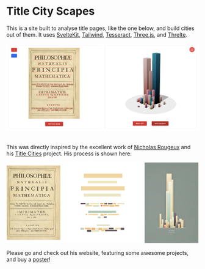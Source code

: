 <h1 class="font-medium leading-tight text-5xl mt-0 mb-2 text-red-600">Title City Scapes</h1>

<p>
    This is a site built to analyse title pages, like the one below, and build cities out of them. It uses <a href="https://kit.svelte.dev/">SvelteKit</a>, <a href="https://tailwindcss.com/">Tailwind</a>, <a href="https://tesseract.projectnaptha.com/">Tesseract</a>, <a href="https://threejs.org/">Three.js</a>, and <a href="https://threlte.xyz/docs/introduction">Threlte</a>.
</p>

<div class="p-5 grid grid-cols-2 gap-10 justify-items-center w-1/2 m-auto">
    <div class="border">
        <img src="https://raw.githubusercontent.com/FreddieRa/TitleCityScapes/main/static/images/ExamplePrincipia.png" class="p-10" alt="A title page of the work ">
    </div>
</div>


<br>
<p class="p-10">
    This was directly inspired by the excellent work of <a href="https://c82.net/" class="text-red-500">Nicholas Rougeux</a> and his <a href="https://c82.net/work/?id=385" class="text-red-500">Title Cities</a> project. His process is shown here:
</p>

<div>
    <img src="https://raw.githubusercontent.com/FreddieRa/TitleCityScapes/main/static/images/c82.png" class="p-20 pt-10" alt="A title page of the work ">
</div>

<p> 
    Please go and check out his website, featuring some awesome projects, and buy a <a href="https://www.zazzle.com/store/creativ82">poster</a>!
</p>